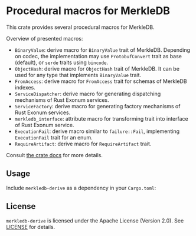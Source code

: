 # Procedural macros for MerkleDB

This crate provides several procedural macros for MerkleDB.

Overview of presented macros:

- `BinaryValue`: derive macro for `BinaryValue` trait of MerkleDB.
  Depending on codec, the implementation may use `ProtobufConvert`
  trait as base (default), or `serde` traits using `bincode`.
- `ObjectHash`: derive macro for `ObjectHash` trait of MerkleDB.
  It can be used for any type that implements `BinaryValue` trait.
- `FromAccess`: derive macro for `FromAccess` trait for schemas of
  MerkleDB indexes.
- `ServiceDispatcher`: derive macro for generating dispatching mechanisms
  of Rust Exonum services.
- `ServiceFactory`: derive macro for generating factory mechanisms
  of Rust Exonum services.
- `merkledb_interface`: attribute macro for transforming trait into interface
  of Rust Exonum service.
- `ExecutionFail`: derive macro similar to `failure::Fail`, implementing
  `ExecutionFail` trait for an enum.
- `RequireArtifact`: derive macro for `RequireArtifact` trait.

Consult [the crate docs](https://docs.rs/merkledb-derive) for more details.

## Usage

Include `merkledb-derive` as a dependency in your `Cargo.toml`:

## License

`merkledb-derive` is licensed under the Apache License (Version 2.0).
See [LICENSE](LICENSE) for details.
